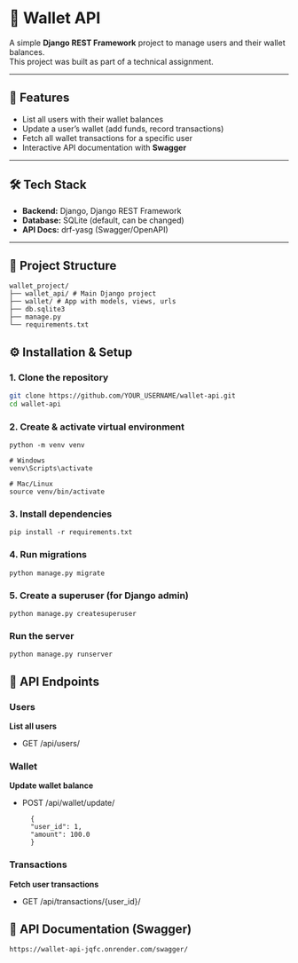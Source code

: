 # 📌 Wallet API  

A simple **Django REST Framework** project to manage users and their wallet balances.  
This project was built as part of a technical assignment.  

---

## 🚀 Features
- List all users with their wallet balances  
- Update a user’s wallet (add funds, record transactions)  
- Fetch all wallet transactions for a specific user  
- Interactive API documentation with **Swagger**  

---

## 🛠️ Tech Stack
- **Backend:** Django, Django REST Framework  
- **Database:** SQLite (default, can be changed)  
- **API Docs:** drf-yasg (Swagger/OpenAPI)  

---

## 📂 Project Structure
    wallet_project/
    ├── wallet_api/ # Main Django project
    ├── wallet/ # App with models, views, urls
    ├── db.sqlite3 
    ├── manage.py
    └── requirements.txt


## ⚙️ Installation & Setup

### 1. Clone the repository
```bash
git clone https://github.com/YOUR_USERNAME/wallet-api.git
cd wallet-api
````

### 2. Create & activate virtual environment
    python -m venv venv

    # Windows
    venv\Scripts\activate

    # Mac/Linux
    source venv/bin/activate

### 3. Install dependencies

    pip install -r requirements.txt

### 4. Run migrations

    python manage.py migrate

### 5. Create a superuser (for Django admin)

    python manage.py createsuperuser

### Run the server

    python manage.py runserver


## 🔗 API Endpoints

### Users

**List all users**

- GET /api/users/

### Wallet

**Update wallet balance**

- POST /api/wallet/update/

        {
        "user_id": 1,
        "amount": 100.0
        }

### Transactions

**Fetch user transactions**

- GET /api/transactions/{user_id}/

## 📖 API Documentation (Swagger)

    https://wallet-api-jqfc.onrender.com/swagger/
